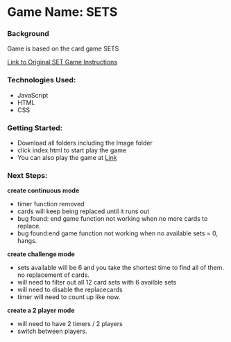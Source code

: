# Game Name: SETS

### Background

Game is based on the card game SETS

[Link to Original SET Game Instructions](https://www.setgame.com/sites/default/files/instructions/SET%20INSTRUCTIONS%20-%20ENGLISH.pdf)

### Technologies Used:

- JavaScript
- HTML
- CSS

### Getting Started:

- Download all folders including the Image folder
- click index.html to start play the game
- You can also play the game at [Link](https://wallgecko-sets.netlify.app/)

### Next Steps:

**create continuous mode**

- timer function removed
- cards will keep being replaced until it runs out
- bug found: end game function not working when no more cards to replace.
- bug found:end game function not working when no available sets = 0, hangs.

**create challenge mode**

- sets available will be 6 and you take the shortest time to find all of them. no replacement of cards.
- will need to filter out all 12 card sets with 6 availble sets
- will need to disable the replacecards
- timer will need to count up like now.

**create a 2 player mode**

- will need to have 2 timers / 2 players
- switch between players.
